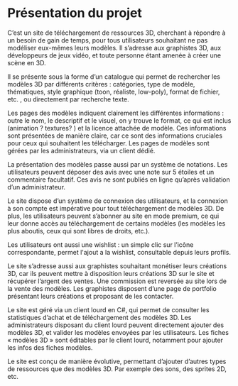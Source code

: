 # Présentation du projet
C’est un site de téléchargement de ressources 3D, cherchant à répondre à un besoin de gain de temps, pour tous utilisateurs souhaitant ne pas modéliser eux-mêmes leurs modèles. Il s’adresse aux graphistes 3D, aux développeurs de jeux vidéo, et toute personne étant amenée à créer une scène en 3D.

Il se présente sous la forme d’un catalogue qui permet de rechercher les modèles 3D par différents critères : catégories, type de modèle, thématiques, style graphique (toon, réaliste, low-poly), format de fichier, etc. , ou directement par recherche texte.

Les pages des modèles indiquent clairement les différentes informations : outre le nom, le descriptif et le visuel, on y trouve le format, ce qui est inclus (animation ? textures? ) et la licence attachée de modèle. Ces informations sont présentées de manière claire, car ce sont des informations cruciales pour ceux qui souhaitent les télécharger. Les pages de modèles sont gérées par les administrateurs, via un client dédié.

La présentation des modèles passe aussi par un système de notations. Les utilisateurs peuvent déposer des avis avec une note sur 5 étoiles et un commentaire facultatif. Ces avis ne sont publiés en ligne qu’après validation d’un administrateur.

Le site dispose d’un système de connexion des utilisateurs, et la connexion à son compte est impérative pour tout téléchargement de modèles 3D. De plus, les utilisateurs peuvent s’abonner au site en mode premium, ce qui leur donne accès au téléchargement de certains modèles (les modèles les plus aboutis, ceux qui sont libres de droits, etc.).

Les utilisateurs ont aussi une wishlist : un simple clic sur l’icône correspondante, permet l'ajout a la wishlist, consultable depuis leurs profils. 

Le site s’adresse aussi aux graphistes souhaitant monétiser leurs créations 3D, car ils peuvent mettre à disposition leurs créations 3D sur le site et récupérer l’argent des ventes. Une commission est reversée au site lors de la vente des modèles. Les graphistes disposent d’une page de portfolio présentant leurs créations et proposant de les contacter.

Le site est géré via un client lourd en C#, qui permet de consulter les statistiques d’achat et de téléchargement des modèles 3D. Les administrateurs disposant du client lourd peuvent directement ajouter des modèles 3D, et valider les modèles envoyées par les utilisateurs. Les fiches « modèles 3D » sont éditables par le client lourd, notamment pour ajouter les infos des fiches modèles.

Le site est conçu de manière évolutive, permettant d’ajouter d’autres types de ressources que des modèles 3D. Par exemple des sons, des sprites 2D, etc.
